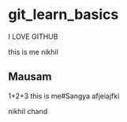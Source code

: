 # git_learn_basics
I LOVE GITHUB

this is me nikhil
## Mausam
1+2+3
this is me#Sangya
afjeiajfki

<include > nikhil chand